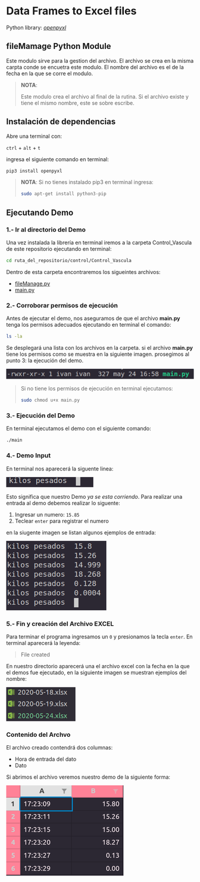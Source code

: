 # Data Frames to Excel files

Python library: [*openpyxl*](https://openpyxl.readthedocs.io/en/stable/index.html)

## fileMamage Python Module

Este modulo sirve para la gestion del archivo. El archivo se crea en la misma carpta conde se encuetra este modulo. El nombre del archivo es el de la fecha en la que se corre el modulo.  

> **NOTA**:
>
> Este modulo crea el archivo al final de la rutina.
> Si el archivo existe y tiene el mismo nombre, este
> se sobre escribe.

## Instalación de dependencias

Abre una terminal con:

`ctrl` + `alt` + `t`

ingresa el siguiente comando en terminal:

``` bash
pip3 install openpyxl
```

> **NOTA**:  Si no tienes instalado pip3 en terminal ingresa:
>
> ``` bash
> sudo apt-get install python3-pip
>```

## Ejecutando Demo

### 1.- Ir al directorio del Demo

Una vez instalada la librería en terminal iremos a la carpeta Control_Vascula de este repositorio ejecutando en terminal:

``` bash
cd ruta_del_repositorio/control/Control_Vascula
```

Dentro de esta carpeta encontraremos los sigueintes archivos:

 * [fileManage.py]()
 * [main.py]()

### 2.- Corroborar permisos de ejecución

Antes de ejecutar el demo, nos aseguramos de que el archivo **main.py** tenga los permisos adecuados ejecutando en terminal el comando:

```bash
ls -la
```

Se desplegará una lista con los archivos en la carpeta. si el archivo **main.py** tiene los permisos como se muestra en la siguiente imagen. prosegimos al punto 3: la ejecución del demo.

![permisos](./img/permisos.png)

>Si no tiene los permisos de ejecución
>en terminal ejecutamos:
>
>```bash
> sudo chmod u+x main.py
>```

### 3.- Ejecución del Demo

En terminal ejecutamos el demo con el siguiente comando:

```bash
./main
```

### 4.- Demo Input

En terminal nos aparecerá la siguente linea:

![demo_init](./img/demo1.png)

Esto significa que nuestro Demo *ya se esta corriendo*. Para realizar una entrada al demo debemos realizar lo siguente:

1. Ingresar un numero: `15.85`
1. Teclear `enter` para registrar el numero

en la siugente imagen se listan algunos ejemplos de entrada:

![demo_running](./img/demo2.png)

### 5.- Fin y creación del Archivo EXCEL

Para terminar el programa ingresamos un `0` y presionamos la tecla `enter`. En terminal aparecerá la leyenda:

>File created 

En nuestro directorio aparecerá una el archivo excel con la fecha en la que el demos fue ejecutado, en la siguiente imagen se muestran ejemplos del nombre:

![file_names](./img/files.png)

### Contenido del Archvo

El archivo creado contendrá dos columnas:

* Hora de entrada del dato
* Dato

Si abrimos el archivo veremos nuestro demo de la siguiente forma:

![demo_data](./img/data.png)
